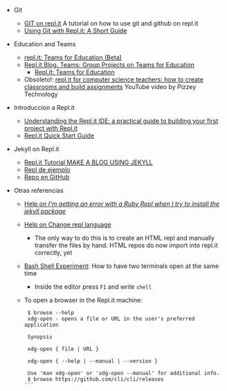 * Git
  * [GIT on repl.it](https://repl.it/talk/learn/Replit-Git-Tutorial/23331/) A tutorial on how to use git and github on repl.it
  * [Using Git with Repl.it: A Short Guide](https://repl.it/talk/learn/Using-Git-with-Replit-A-Short-Guide/13491)

* Education and Teams
  * [repl.it: Teams for Education (Beta)](https://docs.repl.it/classrooms/teams_for_education)
  * [Repl.it Blog. Teams: Group Projects on Teams for Education](https://blog.repl.it/group-projects-teams-education)
    - [Repl.it: Teams for Education](https://blog.repl.it/teams-for-education)
  * Obsoleto!: [repl.it for computer science teachers: how to create classrooms and build assignments](https://youtu.be/70Pm4ZOPUzk) YouTube video by Pizzey Technology

* Introduccion a Repl.it
  * [Understanding the Repl.it IDE: a practical guide to building your first project with Repl.it](https://www.codewithrepl.it/01-introduction-to-the-repl-it-ide.html)
  * [Repl.it Quick Start Guide](https://docs.repl.it/misc/quick-start)
* Jekyll on Repl.it
   * [Repl.it Tutorial MAKE A BLOG USING JEKYLL](https://repl.it/talk/learn/GUIDE-MAKE-A-BLOG-USING-JEKYLL-POG-ALERT-KEK-HAHAYES-ENDORSED/59021)
    * [Repl de ejemplo](https://repl.it/@sourcerose/JekyllBlog#main.sh)
    * [Repo en GitHub](https://github.com/barryclark/jekyll-now.git)

* Otras referencias
  * [Help on *I'm getting an error with a Ruby Repl when I try to install the jekyll package*](https://repl.it/talk/ask/Package-Installation-failing-on-SASSC/53457?order=new)
  * [Help on Change repl language](https://repl.it/talk/ask/Change-repl-language/24718)
    - The only way to do this is to create an HTML repl and manually transfer the files by hand. HTML repos do now import into repl.it correctly, yet
  * [Bash Shell Experiment](https://blog.repl.it/shell): How to have two terminals open at the same time
    - Inside the editor press `F1` and write `shell`
  * To open a browser in the Repl.it machine:

     ````
      $ browse --help
      xdg-open - opens a file or URL in the user's preferred application

      Synopsis

      xdg-open { file | URL }

      xdg-open { --help | --manual | --version }

      Use 'man xdg-open' or 'xdg-open --manual' for additional info.
      $ browse https://github.com/cli/cli/releases
    ```

